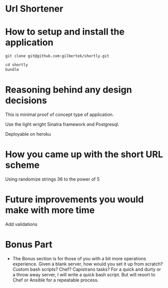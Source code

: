 # Url Shortener

# How to setup and install the application

```
git clone git@github.com:gilbertek/shortly.git
```

```ruby
cd shortly
bundle
```

# Reasoning behind any design decisions
This is minimal proof of concept type of application.

Use the light wright Sinatra framework and Postgresql.

Deployable on heroku

# How you came up with the short URL scheme
Using randomize strings 36 to the power of 5

# Future improvements you would make with more time
Add validations

# Bonus Part
- The Bonus section is for those of you with a bit more operations experience.  Given a blank server, how would you set it up from scratch?  Custom bash scripts?  Chef?  Capistrano tasks?
For a quick and durty or a throw away server, I will write a quick bash script. But will resort to Chef or Ansible for a repeatable process.
